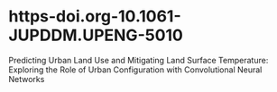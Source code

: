 # https-doi.org-10.1061-JUPDDM.UPENG-5010
Predicting Urban Land Use and Mitigating Land Surface Temperature: Exploring the Role of Urban Configuration with Convolutional Neural Networks
